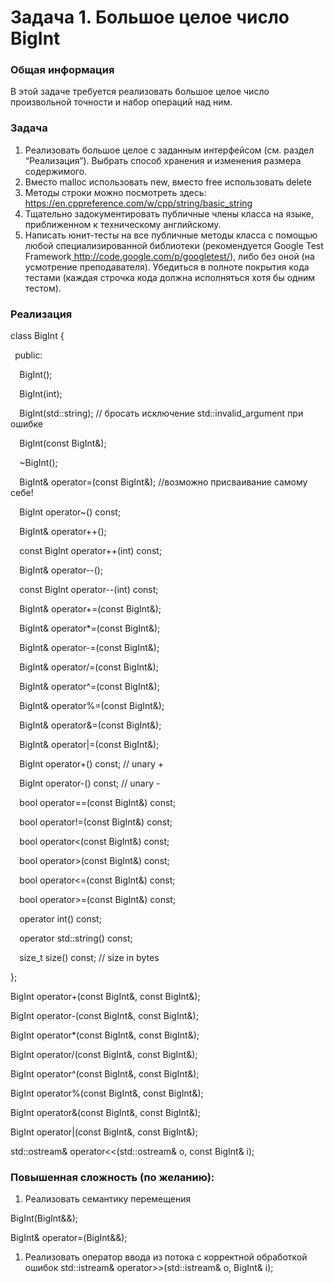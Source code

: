 # **Задача 1. Большое целое число BigInt**

### **Общая информация**

В этой задаче требуется реализовать большое целое число произвольной точности и набор операций над ним.

### **Задача**

1. Реализовать большое целое с заданным интерфейсом (см. раздел “Реализация”). Выбрать способ хранения и изменения
   размера содержимого.
1. Вместо malloc использовать new, вместо free использовать delete
1. Методы строки можно посмотреть здесь: <https://en.cppreference.com/w/cpp/string/basic_string>
1. Тщательно задокументировать публичные члены класса на языке, приближенном к техническому английскому.
1. Написать юнит-тесты на все публичные методы класса с помощью любой специализированной библиотеки (рекомендуется
   Google Test Framework[ ](http://code.google.com/p/googletest/)<http://code.google.com/p/googletest/>), либо без
   оной (на усмотрение преподавателя). Убедиться в полноте покрытия кода тестами (каждая строчка кода должна исполняться
   хотя бы одним тестом).

### **Реализация**

class BigInt {

` `public:

`  `BigInt();

`  `BigInt(int);

`  `BigInt(std::string); // бросать исключение std::invalid\_argument при ошибке

`  `BigInt(const BigInt&);

`  `~BigInt();

`  `BigInt& operator=(const BigInt&); //возможно присваивание самому себе!

`  `BigInt operator~() const;

`  `BigInt& operator++();

`  `const BigInt operator++(int) const;

`  `BigInt& operator--();

`  `const BigInt operator--(int) const;

`  `BigInt& operator+=(const BigInt&);

`  `BigInt& operator\*=(const BigInt&);

`  `BigInt& operator-=(const BigInt&);

`  `BigInt& operator/=(const BigInt&);

`  `BigInt& operator^=(const BigInt&);

`  `BigInt& operator%=(const BigInt&);

`  `BigInt& operator&=(const BigInt&);

`  `BigInt& operator|=(const BigInt&);

`  `BigInt operator+() const; // unary +

`  `BigInt operator-() const; // unary -

`  `bool operator==(const BigInt&) const;

`  `bool operator!=(const BigInt&) const;

`  `bool operator<(const BigInt&) const;

`  `bool operator>(const BigInt&) const;

`  `bool operator<=(const BigInt&) const;

`  `bool operator>=(const BigInt&) const;

`  `operator int() const;

`  `operator std::string() const;

`  `size\_t size() const; // size in bytes

};

BigInt operator+(const BigInt&, const BigInt&);

BigInt operator-(const BigInt&, const BigInt&);

BigInt operator\*(const BigInt&, const BigInt&);

BigInt operator/(const BigInt&, const BigInt&);

BigInt operator^(const BigInt&, const BigInt&);

BigInt operator%(const BigInt&, const BigInt&);

BigInt operator&(const BigInt&, const BigInt&);

BigInt operator|(const BigInt&, const BigInt&);

std::ostream& operator<<(std::ostream& o, const BigInt& i);

### **Повышенная сложность (по желанию):**

1. Реализовать семантику перемещения

BigInt(BigInt&&);

BigInt& operator=(BigInt&&);

1. Реализовать оператор ввода из потока с корректной обработкой ошибок std::istream& operator>>(std::istream& o, BigInt&
   i);
